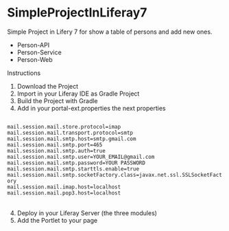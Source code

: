 # SimpleProjectInLiferay7

Simple Project in Lifery 7 for show a table of persons and add new ones.

- Person-API
- Person-Service
- Person-Web

Instructions
1) Download the Project
2) Import in your Liferay IDE as Gradle Project
3) Build the Project with Gradle
4) Add in your portal-ext.properties the next properties

<code>
mail.session.mail.store.protocol=imap
mail.session.mail.transport.protocol=smtp
mail.session.mail.smtp.host=smtp.gmail.com
mail.session.mail.smtp.port=465
mail.session.mail.smtp.auth=true
mail.session.mail.smtp.user=YOUR_EMAIL@gmail.com
mail.session.mail.smtp.password=YOUR PASSWORD
mail.session.mail.smtp.starttls.enable=true
mail.session.mail.smtp.socketFactory.class=javax.net.ssl.SSLSocketFactory
mail.session.mail.imap.host=localhost
mail.session.mail.pop3.host=localhost
</code>
</br>

4) Deploy in your Liferay Server (the three modules)
5) Add the Portlet to your page
